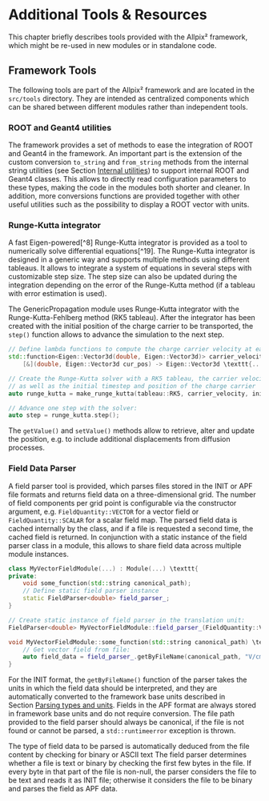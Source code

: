 Additional Tools & Resources
============================

This chapter briefly describes tools provided with the Allpix²
framework, which might be re-used in new modules or in standalone code.

Framework Tools
---------------

The following tools are part of the Allpix² framework and are located in
the `src/tools` directory. They are intended as centralized components
which can be shared between different modules rather than independent
tools.

### ROOT and Geant4 utilities

The framework provides a set of methods to ease the integration of ROOT
and Geant4 in the framework. An important part is the extension of the
custom conversion `to_string` and `from_string` methods from the
internal string utilities (see Section [Internal utilities](framework-redirect-module-inputs-outputs.md#internal-utilities)) to
support internal ROOT and Geant4 classes. This allows to directly read
configuration parameters to these types, making the code in the modules
both shorter and cleaner. In addition, more conversions functions are
provided together with other useful utilities such as the possibility to
display a ROOT vector with units.

### Runge-Kutta integrator

A fast Eigen-powered[^8] Runge-Kutta integrator is provided as a
tool to numerically solve differential equations[^19]. The
Runge-Kutta integrator is designed in a generic way and supports
multiple methods using different tableaus. It allows to integrate a
system of equations in several steps with customizable step size. The
step size can also be updated during the integration depending on the
error of the Runge-Kutta method (if a tableau with error estimation is
used).

The GenericPropagation module uses Runge-Kutta integrator with the
Runge-Kutta-Fehlberg method (RK5 tableau). After the integrator has been
created with the initial position of the charge carrier to be
transported, the `step()` function allows to advance the simulation to
the next step.

``` {.c++ frame="single" framesep="3pt" breaklines="true" tabsize="2" linenos=""}
// Define lambda functions to compute the charge carrier velocity at each step
std::function<Eigen::Vector3d(double, Eigen::Vector3d)> carrier_velocity =
    [&](double, Eigen::Vector3d cur_pos) -> Eigen::Vector3d \texttt{...};

// Create the Runge-Kutta solver with a RK5 tableau, the carrier velocity function to be used
// as well as the initial timestep and position of the charge carrier
auto runge_kutta = make_runge_kutta(tableau::RK5, carrier_velocity, initial_timestep, position);

// Advance one step with the solver:
auto step = runge_kutta.step();
```

The `getValue()` and `setValue()` methods allow to retrieve, alter and
update the position, e.g. to include additional displacements from
diffusion processes.

### Field Data Parser

A field parser tool is provided, which parses files stored in the INIT
or APF file formats and returns field data on a three-dimensional grid.
The number of field components per grid point is configurable via the
constructor argument, e.g. `FieldQuantity::VECTOR` for a vector field or
`FieldQuantity::SCALAR` for a scalar field map. The parsed field data is
cached internally by the class, and if a file is requested a second
time, the cached field is returned. In conjunction with a static
instance of the field parser class in a module, this allows to share
field data across multiple module instances.

``` {.c++ frame="single" framesep="3pt" breaklines="true" tabsize="2" linenos=""}
class MyVectorFieldModule(...) : Module(...) \texttt{
private:
    void some_function(std::string canonical_path);
    // Define static field parser instance
    static FieldParser<double> field_parser_;
}

// Create static instance of field parser in the translation unit:
FieldParser<double> MyVectorFieldModule::field_parser_(FieldQuantity::VECTOR);

void MyVectorFieldModule::some_function(std::string canonical_path) \texttt{
    // Get vector field from file:
    auto field_data = field_parser_.getByFileName(canonical_path, "V/cm");
}
```

For the INIT format, the `getByFileName()` function of the parser takes
the units in which the field data should be interpreted, and they are
automatically converted to the framework base units described in
Section [Parsing types and units](getting_started.md#parsing-types-and-units). Fields in the APF format are always stored
in framework base units and do not require conversion. The file path
provided to the field parser should always be canonical, if the file is
not found or cannot be parsed, a `std::runtimeerror` exception is
thrown.

The type of field data to be parsed is automatically deduced from the
file content by checking for binary or ASCII text The field parser
determines whether a file is text or binary by checking the first few
bytes in the file. If every byte in that part of the file is non-null,
the parser considers the file to be text and reads it as INIT file;
otherwise it considers the file to be binary and parses the field as APF
data.